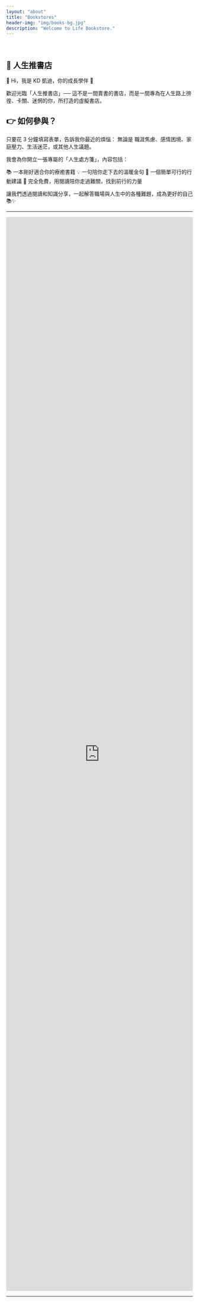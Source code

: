 ```yaml
---
layout: "about"
title: "Bookstores"
header-img: "img/books-bg.jpg"
description: "Welcome to Life Bookstore."
---
```


<br>

## 📖 人生推書店

👋 Hi，我是 KD 凱迪，你的成長學伴 🌱

歡迎光臨「人生推書店」──
這不是一間賣書的書店，而是一間專為在人生路上徬徨、卡關、迷惘的你，所打造的虛擬書店。

## 👉 如何參與？

只要花 3 分鐘填寫表單，告訴我你最近的煩惱：
無論是 職涯焦慮、感情困境、家庭壓力、生活迷茫，或其他人生議題。

我會為你開立一張專屬的「人生處方箋」，內容包括：

📚 一本剛好適合你的療癒書籍
💡 一句陪你走下去的溫暖金句
📝 一個簡單可行的行動建議
🎁 完全免費，用閱讀陪你走過難關，找到前行的力量

讓我們透過閱讀和知識分享，一起解答職場與人生中的各種難題，成為更好的自己 📚✨

<hr>

<iframe src="https://docs.google.com/forms/d/e/1FAIpQLSdYoAXG9GmVI8E2a86yA67c4qBT4Jt9wgeX8mvxnUABZ878Qg/viewform?embedded=true" width="100%" height="2895" frameborder="0" marginheight="0" marginwidth="0">Loading…</iframe>

<hr>
